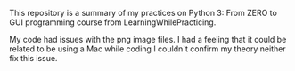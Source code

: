 This repository is a summary of my practices on Python 3: From ZERO to GUI programming course from LearningWhilePracticing.


My code had issues with the png image files. I had a feeling that it could be related to be using a Mac while coding
I couldn`t confirm my theory neither fix this issue.
